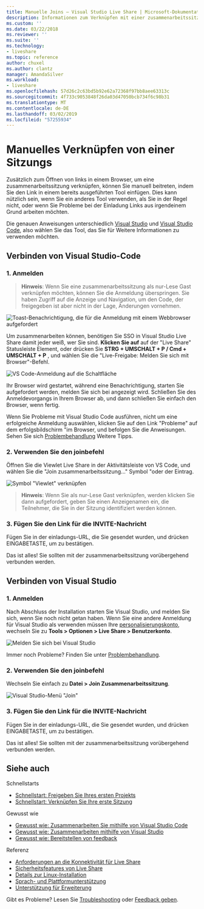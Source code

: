 ```yaml
---
title: Manuelle Joins – Visual Studio Live Share | Microsoft-Dokumentation
description: Informationen zum Verknüpfen mit einer zusammenarbeitssitzung manuell in Visual Studio Live freigeben.
ms.custom: ''
ms.date: 03/22/2018
ms.reviewer: ''
ms.suite: ''
ms.technology:
- liveshare
ms.topic: reference
author: chuxel
ms.author: clantz
manager: AmandaSilver
ms.workload:
- liveshare
ms.openlocfilehash: 57d26c2c63bd5b92e62a72368f97bb8aee63313c
ms.sourcegitcommit: 4f733c9053848f26da03d47050bcb734f6c98b31
ms.translationtype: MT
ms.contentlocale: de-DE
ms.lasthandoff: 03/02/2019
ms.locfileid: "57255934"
---
```

# <a name="join-a-session-manually"></a>Manuelles Verknüpfen von einer Sitzungs

Zusätzlich zum Öffnen von links in einem Browser, um eine zusammenarbeitssitzung verknüpfen, können Sie manuell beitreten, indem Sie den Link in einem bereits ausgeführten Tool einfügen. Dies kann nützlich sein, wenn Sie ein anderes Tool verwenden, als Sie in der Regel nicht, oder wenn Sie Probleme bei der Einladung Links aus irgendeinem Grund arbeiten möchten.

Die genauen Anweisungen unterschiedlich [Visual Studio](#join-from-visual-studio) und [Visual Studio Code](#join-from-visual-studio-code), also wählen Sie das Tool, das Sie für Weitere Informationen zu verwenden möchten.

## <a name="join-from-visual-studio-code"></a>Verbinden von Visual Studio-Code

### <a name="1-sign-in"></a>1. Anmelden

>**Hinweis**: Wenn Sie eine zusammenarbeitssitzung als nur-Lese Gast verknüpfen möchten, können Sie die Anmeldung überspringen. Sie haben Zugriff auf die Anzeige und Navigation, um den Code, der freigegeben ist aber nicht in der Lage, Änderungen vornehmen.

![Toast-Benachrichtigung, die für die Anmeldung mit einem Webbrowser aufgefordert](../media/vscode-sign-in-toast.png)

Um zusammenarbeiten können, benötigen Sie SSO in Visual Studio Live Share damit jeder weiß, wer Sie sind. **Klicken Sie auf** auf der "Live Share" Statusleiste Element, oder drücken Sie **STRG + UMSCHALT + P / Cmd + UMSCHALT + P** , und wählen Sie die "Live-Freigabe: Melden Sie sich mit Browser"-Befehl.

![VS Code-Anmeldung auf die Schaltfläche](../media/vscode-sign-in-button.png)

Ihr Browser wird gestartet, während eine Benachrichtigung, starten Sie aufgefordert werden, melden Sie sich bei angezeigt wird. Schließen Sie des Anmeldevorgangs in Ihrem Browser ab, und dann schließen Sie einfach den Browser, wenn fertig.

Wenn Sie Probleme mit Visual Studio Code ausführen, nicht um eine erfolgreiche Anmeldung auswählen, klicken Sie auf den Link "Probleme" auf dem erfolgsbildschirm "im Browser, und befolgen Sie die Anweisungen. Sehen Sie sich [Problembehandlung](../troubleshooting.md#sign-in) Weitere Tipps.

### <a name="2-use-the-join-command"></a>2. Verwenden Sie den joinbefehl

Öffnen Sie die Viewlet Live Share in der Aktivitätsleiste von VS Code, und wählen Sie die "Join zusammenarbeitssitzung..." Symbol "oder der Eintrag.

![Symbol "Viewlet" verknüpfen](../media/vscode-join-viewlet.png)

>**Hinweis**: Wenn Sie als nur-Lese Gast verknüpfen, werden klicken Sie dann aufgefordert, geben Sie einen Anzeigenamen ein, die Teilnehmer, die Sie in der Sitzung identifiziert werden können.

### <a name="3-paste-the-invite-link"></a>3. Fügen Sie den Link für die INVITE-Nachricht

Fügen Sie in der einladungs-URL, die Sie gesendet wurden, und drücken EINGABETASTE, um zu bestätigen.

Das ist alles! Sie sollten mit der zusammenarbeitssitzung vorübergehend verbunden werden.

## <a name="join-from-visual-studio"></a>Verbinden von Visual Studio

### <a name="1-sign-in"></a>1. Anmelden

Nach Abschluss der Installation starten Sie Visual Studio, und melden Sie sich, wenn Sie noch nicht getan haben. Wenn Sie eine andere Anmeldung für Visual Studio als verwenden müssen Ihre [personalisierungskonto](https://docs.microsoft.com/en-us/visualstudio/ide/signing-in-to-visual-studio), wechseln Sie zu **Tools &gt; Optionen &gt; Live Share &gt; Benutzerkonto**.

![Melden Sie sich bei Visual Studio](../media/vs-sign-in-button.png)

Immer noch Probleme? Finden Sie unter [Problembehandlung](../troubleshooting.md#sign-in).

### <a name="2-use-the-join-command"></a>2. Verwenden Sie den joinbefehl

Wechseln Sie einfach zu **Datei > Join Zusammenarbeitssitzung**.

![Visual Studio-Menü "Join"](../media/vs-join.png)

### <a name="3-paste-the-invite-link"></a>3. Fügen Sie den Link für die INVITE-Nachricht

Fügen Sie in der einladungs-URL, die Sie gesendet wurden, und drücken EINGABETASTE, um zu bestätigen.

Das ist alles! Sie sollten mit der zusammenarbeitssitzung vorübergehend verbunden werden.

## <a name="see-also"></a>Siehe auch

Schnellstarts

- [Schnellstart: Freigeben Sie Ihres ersten Projekts](../quickstart/share.md)
- [Schnellstart: Verknüpfen Sie Ihre erste Sitzung](../quickstart/join.md)

Gewusst wie

- [Gewusst wie: Zusammenarbeiten Sie mithilfe von Visual Studio Code](../use/vscode.md)
- [Gewusst wie: Zusammenarbeiten mithilfe von Visual Studio](../use/vs.md)
- [Gewusst wie: Bereitstellen von feedback](../support.md)

Referenz

- [Anforderungen an die Konnektivität für Live Share](connectivity.md)
- [Sicherheitsfeatures von Live Share](security.md)
- [Details zur Linux-Installation](linux.md)
- [Sprach- und Plattformunterstützung](platform-support.md)
- [Unterstützung für Erweiterung](extensions.md)

Gibt es Probleme? Lesen Sie [Troubleshooting](../troubleshooting.md) oder [Feedback geben](../support.md).
